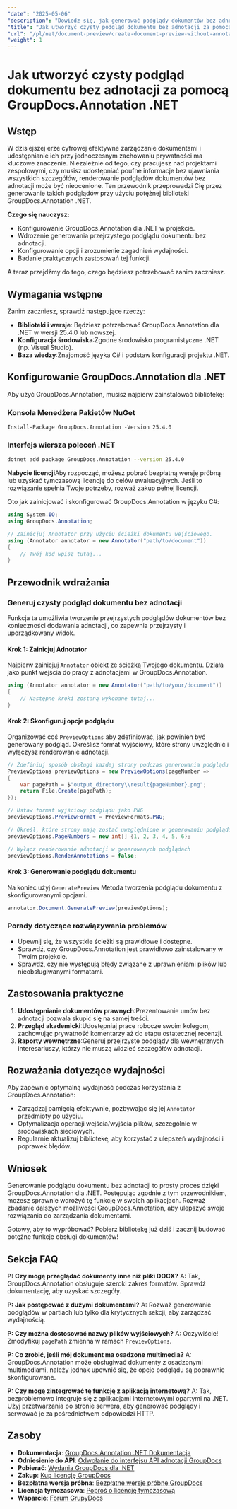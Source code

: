 ```yaml
---
"date": "2025-05-06"
"description": "Dowiedz się, jak generować podglądy dokumentów bez adnotacji za pomocą GroupDocs.Annotation dla platformy .NET, zapewniając prywatność i przejrzystość w projektach współpracy."
"title": "Jak utworzyć czysty podgląd dokumentu bez adnotacji za pomocą GroupDocs.Annotation .NET"
"url": "/pl/net/document-preview/create-document-preview-without-annotations-groupdocs-dotnet/"
"weight": 1
---
```


# Jak utworzyć czysty podgląd dokumentu bez adnotacji za pomocą GroupDocs.Annotation .NET

## Wstęp

W dzisiejszej erze cyfrowej efektywne zarządzanie dokumentami i udostępnianie ich przy jednoczesnym zachowaniu prywatności ma kluczowe znaczenie. Niezależnie od tego, czy pracujesz nad projektami zespołowymi, czy musisz udostępniać poufne informacje bez ujawniania wszystkich szczegółów, renderowanie podglądów dokumentów bez adnotacji może być nieocenione. Ten przewodnik przeprowadzi Cię przez generowanie takich podglądów przy użyciu potężnej biblioteki GroupDocs.Annotation .NET.

**Czego się nauczysz:**
- Konfigurowanie GroupDocs.Annotation dla .NET w projekcie.
- Wdrożenie generowania przejrzystego podglądu dokumentu bez adnotacji.
- Konfigurowanie opcji i zrozumienie zagadnień wydajności.
- Badanie praktycznych zastosowań tej funkcji.

A teraz przejdźmy do tego, czego będziesz potrzebować zanim zaczniesz.

## Wymagania wstępne

Zanim zaczniesz, sprawdź następujące rzeczy:
- **Biblioteki i wersje**: Będziesz potrzebować GroupDocs.Annotation dla .NET w wersji 25.4.0 lub nowszej.
- **Konfiguracja środowiska**:Zgodne środowisko programistyczne .NET (np. Visual Studio).
- **Baza wiedzy**:Znajomość języka C# i podstaw konfiguracji projektu .NET.

## Konfigurowanie GroupDocs.Annotation dla .NET

Aby użyć GroupDocs.Annotation, musisz najpierw zainstalować bibliotekę:

### Konsola Menedżera Pakietów NuGet
```shell
Install-Package GroupDocs.Annotation -Version 25.4.0
```

### Interfejs wiersza poleceń .NET
```bash
dotnet add package GroupDocs.Annotation --version 25.4.0
```

**Nabycie licencji**Aby rozpocząć, możesz pobrać bezpłatną wersję próbną lub uzyskać tymczasową licencję do celów ewaluacyjnych. Jeśli to rozwiązanie spełnia Twoje potrzeby, rozważ zakup pełnej licencji.

Oto jak zainicjować i skonfigurować GroupDocs.Annotation w języku C#:

```csharp
using System.IO;
using GroupDocs.Annotation;

// Zainicjuj Annotator przy użyciu ścieżki dokumentu wejściowego.
using (Annotator annotator = new Annotator("path/to/document"))
{
    // Twój kod wpisz tutaj...
}
```

## Przewodnik wdrażania

### Generuj czysty podgląd dokumentu bez adnotacji

Funkcja ta umożliwia tworzenie przejrzystych podglądów dokumentów bez konieczności dodawania adnotacji, co zapewnia przejrzysty i uporządkowany widok.

#### Krok 1: Zainicjuj Adnotator
Najpierw zainicjuj `Annotator` obiekt ze ścieżką Twojego dokumentu. Działa jako punkt wejścia do pracy z adnotacjami w GroupDocs.Annotation.

```csharp
using (Annotator annotator = new Annotator("path/to/your/document"))
{
    // Następne kroki zostaną wykonane tutaj...
}
```

#### Krok 2: Skonfiguruj opcje podglądu

Organizować coś `PreviewOptions` aby zdefiniować, jak powinien być generowany podgląd. Określisz format wyjściowy, które strony uwzględnić i wyłączysz renderowanie adnotacji.

```csharp
// Zdefiniuj sposób obsługi każdej strony podczas generowania podglądu
PreviewOptions previewOptions = new PreviewOptions(pageNumber =>
{
    var pagePath = $"output_directory\\result{pageNumber}.png";
    return File.Create(pagePath);
});

// Ustaw format wyjściowy podglądu jako PNG
previewOptions.PreviewFormat = PreviewFormats.PNG;

// Określ, które strony mają zostać uwzględnione w generowaniu podglądu
previewOptions.PageNumbers = new int[] {1, 2, 3, 4, 5, 6};

// Wyłącz renderowanie adnotacji w generowanych podglądach
previewOptions.RenderAnnotations = false;
```

#### Krok 3: Generowanie podglądu dokumentu

Na koniec użyj `GeneratePreview` Metoda tworzenia podglądu dokumentu z skonfigurowanymi opcjami.

```csharp
annotator.Document.GeneratePreview(previewOptions);
```

### Porady dotyczące rozwiązywania problemów
- Upewnij się, że wszystkie ścieżki są prawidłowe i dostępne.
- Sprawdź, czy GroupDocs.Annotation jest prawidłowo zainstalowany w Twoim projekcie.
- Sprawdź, czy nie występują błędy związane z uprawnieniami plików lub nieobsługiwanymi formatami.

## Zastosowania praktyczne

1. **Udostępnianie dokumentów prawnych**:Prezentowanie umów bez adnotacji pozwala skupić się na samej treści.
2. **Przegląd akademicki**:Udostępniaj prace robocze swoim kolegom, zachowując prywatność komentarzy aż do etapu ostatecznej recenzji.
3. **Raporty wewnętrzne**:Generuj przejrzyste podglądy dla wewnętrznych interesariuszy, którzy nie muszą widzieć szczegółów adnotacji.

## Rozważania dotyczące wydajności

Aby zapewnić optymalną wydajność podczas korzystania z GroupDocs.Annotation:
- Zarządzaj pamięcią efektywnie, pozbywając się jej `Annotator` przedmioty po użyciu.
- Optymalizacja operacji wejścia/wyjścia plików, szczególnie w środowiskach sieciowych.
- Regularnie aktualizuj bibliotekę, aby korzystać z ulepszeń wydajności i poprawek błędów.

## Wniosek

Generowanie podglądu dokumentu bez adnotacji to prosty proces dzięki GroupDocs.Annotation dla .NET. Postępując zgodnie z tym przewodnikiem, możesz sprawnie wdrożyć tę funkcję w swoich aplikacjach. Rozważ zbadanie dalszych możliwości GroupDocs.Annotation, aby ulepszyć swoje rozwiązania do zarządzania dokumentami.

Gotowy, aby to wypróbować? Pobierz bibliotekę już dziś i zacznij budować potężne funkcje obsługi dokumentów!

## Sekcja FAQ

**P: Czy mogę przeglądać dokumenty inne niż pliki DOCX?**
A: Tak, GroupDocs.Annotation obsługuje szeroki zakres formatów. Sprawdź dokumentację, aby uzyskać szczegóły.

**P: Jak postępować z dużymi dokumentami?**
A: Rozważ generowanie podglądów w partiach lub tylko dla krytycznych sekcji, aby zarządzać wydajnością.

**P: Czy można dostosować nazwy plików wyjściowych?**
A: Oczywiście! Zmodyfikuj `pagePath` zmienna w ramach `PreviewOptions`.

**P: Co zrobić, jeśli mój dokument ma osadzone multimedia?**
A: GroupDocs.Annotation może obsługiwać dokumenty z osadzonymi multimediami, należy jednak upewnić się, że opcje podglądu są poprawnie skonfigurowane.

**P: Czy mogę zintegrować tę funkcję z aplikacją internetową?**
A: Tak, bezproblemowo integruje się z aplikacjami internetowymi opartymi na .NET. Użyj przetwarzania po stronie serwera, aby generować podglądy i serwować je za pośrednictwem odpowiedzi HTTP.

## Zasoby
- **Dokumentacja**: [GroupDocs.Annotation .NET Dokumentacja](https://docs.groupdocs.com/annotation/net/)
- **Odniesienie do API**: [Odwołanie do interfejsu API adnotacji GroupDocs](https://reference.groupdocs.com/annotation/net/)
- **Pobierać**: [Wydania GroupDocs dla .NET](https://releases.groupdocs.com/annotation/net/)
- **Zakup**: [Kup licencję GroupDocs](https://purchase.groupdocs.com/buy)
- **Bezpłatna wersja próbna**: [Bezpłatne wersje próbne GroupDocs](https://releases.groupdocs.com/annotation/net/)
- **Licencja tymczasowa**: [Poproś o licencję tymczasową](https://purchase.groupdocs.com/temporary-license/)
- **Wsparcie**: [Forum GrupyDocs](https://forum.groupdocs.com/c/annotation/)